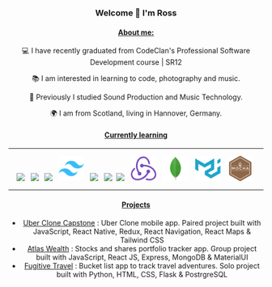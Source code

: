 <div align="center">
  
### Welcome  👋 I'm Ross
  




  #### <ins>About me:</ins>

<p> 💻 I have recently graduated from CodeClan's Professional Software Development course | SR12 </p>
<p>📚 I am interested in learning to code, photography and music. </p>
<p>🎼 Previously I studied Sound Production and Music Technology. </p>
<p> 🌍 I am from Scotland, living in Hannover, Germany. </p>




  #### <ins>Currently learning</ins>

<hr>

<img src="https://cdn.jsdelivr.net/gh/devicons/devicon/icons/python/python-original-wordmark.svg" height=50px/> &nbsp;
<img src="https://cdn.jsdelivr.net/gh/devicons/devicon/icons/html5/html5-original-wordmark.svg" height=50px /> &nbsp;
<img src="https://cdn.jsdelivr.net/gh/devicons/devicon/icons/css3/css3-original-wordmark.svg" height=50px/> &nbsp;
<img src="https://github.com/devicons/devicon/blob/v2.15.1/icons/tailwindcss/tailwindcss-plain.svg" height=50px/> &nbsp;
<img src="https://cdn.jsdelivr.net/gh/devicons/devicon/icons/postgresql/postgresql-original-wordmark.svg" height=50px/> &nbsp;
<img src="https://cdn.jsdelivr.net/gh/devicons/devicon/icons/javascript/javascript-original.svg" height=50px/>&nbsp;
<img src="https://cdn.jsdelivr.net/gh/devicons/devicon/icons/react/react-original-wordmark.svg" height=50px/>&nbsp;
<img hspace="5" height="50px" src="https://github.com/devicons/devicon/blob/v2.15.1/icons/redux/redux-original.svg">
<img hspace="5" height="50px" src="https://github.com/devicons/devicon/blob/v2.15.1/icons/mongodb/mongodb-original.svg">
<img hspace="5" height="50px" src="https://github.com/devicons/devicon/blob/v2.15.1/icons/materialui/materialui-plain.svg">
<img hspace="5" height="50px" src="https://github.com/devicons/devicon/blob/v2.15.1/icons/mocha/mocha-plain.svg">
<hr>

  #### <ins>Projects</ins>

- [Uber Clone Capstone](https://github.com/rosscondie/UberClone_Capstone) : Uber Clone mobile app. Paired project built with JavaScript, React Native, Redux, React Navigation, React Maps & Tailwind CSS
- [Atlas Wealth](https://github.com/rosscondie/Atlas_Wealth_Group_Project) : Stocks and shares portfolio tracker app. Group project built with JavaScript, React JS, Express, MongoDB & MaterialUI
- [Fugitive Travel](https://github.com/rosscondie/Python_Flask_Project) : Bucket list app to track travel adventures. Solo project built with Python, HTML, CSS, Flask & PostrgreSQL


</div>
